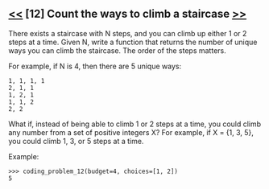 ## [<<](../11) [12] Count the ways to climb a staircase [>>](../13)

There exists a staircase with N steps, and you can climb up either 1 or 2 steps at a time. Given N, write a
function that returns the number of unique ways you can climb the staircase. The order of the steps matters.

For example, if N is 4, then there are 5 unique ways:

    1, 1, 1, 1
    2, 1, 1
    1, 2, 1
    1, 1, 2
    2, 2

What if, instead of being able to climb 1 or 2 steps at a time, you could climb any number from a set of positive
integers X? For example, if X = {1, 3, 5}, you could climb 1, 3, or 5 steps at a time.

Example:

    >>> coding_problem_12(budget=4, choices=[1, 2])
    5
